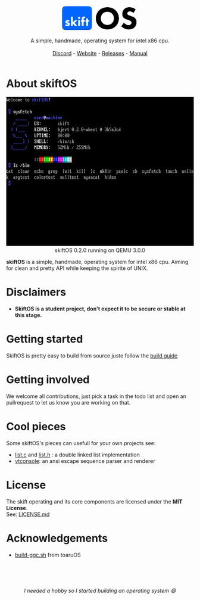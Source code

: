 <p align="center">
<br>
<br>
<img src="manual/assets/skift_dark.svg" height=64 />
<br>
<br>
A simple, handmade, operating system for intel x86 cpu.
<br>
<br>
<a href="https://discord.gg/gamGsfg">Discord</a> -
<a href="https://skiftOS.github.io/">Website</a> -
<a href="https://github.com/skiftOS/skift/release">Releases</a> -
<a href="manual/readme.md">Manual</a>
<br>
<br>
</p>


# About skiftOS
<p align="center">
<img src="manual/screenshots/2019-04-30-145016_720x400_scrot.png" height=400 />
<br/>
skiftOS 0.2.0 running on QEMU 3.0.0
</p>

**skiftOS** is a simple, handmade, operating system for intel x86 cpu. Aiming for clean and pretty API while keeping the spirite of UNIX.

# Disclaimers

- **SkiftOS is a student project, don't expect it to be secure or stable at this stage.**
  
# Getting started

SkiftOS is pretty easy to build from source juste follow the [build guide](manual/building.md)

# Getting involved

We welcome all contributions, just pick a task in the todo list and open an pullrequest to let us know you are working on that.

# Cool pieces

Some skiftOS's pieces can usefull for your own projects see:
 - [list.c](https://github.com/skiftOS/skift/blob/master/packages/skift.karm/core/sources/skift/list.c) and [list.h](https://github.com/skiftOS/skift/blob/master/packages/skift.karm/core/includes/skift/list.h) : a double linked list implementation
 - [vtconsole](https://github.com/skiftOS/vtconsole): an ansi escape sequence parser and renderer

# License
The skift operating and its core components are licensed under the **MIT License**.              
See: [LICENSE.md](LICENSE.md)

# Acknowledgements
- [build-ggc.sh](https://gitlab.com/toaruos/toaruos/blob/master/util/build-gcc.sh) from toaruOS

<br>
<br>
<br>
<p align="center">
<i>I needed a hobby so I started building an operating system 😄</i>
</p>
